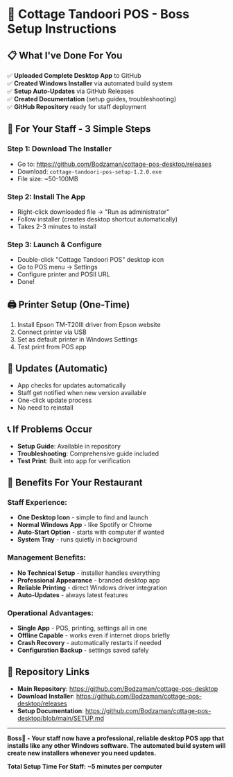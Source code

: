 # 🏪 Cottage Tandoori POS - Boss Setup Instructions

## 📋 What I've Done For You

✅ **Uploaded Complete Desktop App** to GitHub  
✅ **Created Windows Installer** via automated build system  
✅ **Setup Auto-Updates** via GitHub Releases  
✅ **Created Documentation** (setup guides, troubleshooting)  
✅ **GitHub Repository** ready for staff deployment  

## 🎯 For Your Staff - 3 Simple Steps

### Step 1: Download The Installer
- Go to: https://github.com/Bodzaman/cottage-pos-desktop/releases
- Download: `cottage-tandoori-pos-setup-1.2.0.exe`
- File size: ~50-100MB

### Step 2: Install The App  
- Right-click downloaded file → "Run as administrator"
- Follow installer (creates desktop shortcut automatically)
- Takes 2-3 minutes to install

### Step 3: Launch & Configure
- Double-click "Cottage Tandoori POS" desktop icon
- Go to POS menu → Settings
- Configure printer and POSII URL
- Done! 

## 🖨️ Printer Setup (One-Time)
1. Install Epson TM-T20III driver from Epson website
2. Connect printer via USB
3. Set as default printer in Windows Settings
4. Test print from POS app

## 🔄 Updates (Automatic)
- App checks for updates automatically
- Staff get notified when new version available  
- One-click update process
- No need to reinstall

## 📞 If Problems Occur
- **Setup Guide**: Available in repository
- **Troubleshooting**: Comprehensive guide included
- **Test Print**: Built into app for verification

## 🎉 Benefits For Your Restaurant

### Staff Experience:
- **One Desktop Icon** - simple to find and launch
- **Normal Windows App** - like Spotify or Chrome
- **Auto-Start Option** - starts with computer if wanted
- **System Tray** - runs quietly in background

### Management Benefits:
- **No Technical Setup** - installer handles everything
- **Professional Appearance** - branded desktop app
- **Reliable Printing** - direct Windows driver integration
- **Auto-Updates** - always latest features

### Operational Advantages:
- **Single App** - POS, printing, settings all in one
- **Offline Capable** - works even if internet drops briefly
- **Crash Recovery** - automatically restarts if needed
- **Configuration Backup** - settings saved safely

## 🔗 Repository Links
- **Main Repository**: https://github.com/Bodzaman/cottage-pos-desktop
- **Download Installer**: https://github.com/Bodzaman/cottage-pos-desktop/releases
- **Setup Documentation**: https://github.com/Bodzaman/cottage-pos-desktop/blob/main/SETUP.md

---

**Boss🫡 - Your staff now have a professional, reliable desktop POS app that installs like any other Windows software. The automated build system will create new installers whenever you need updates.**

**Total Setup Time For Staff: ~5 minutes per computer**
